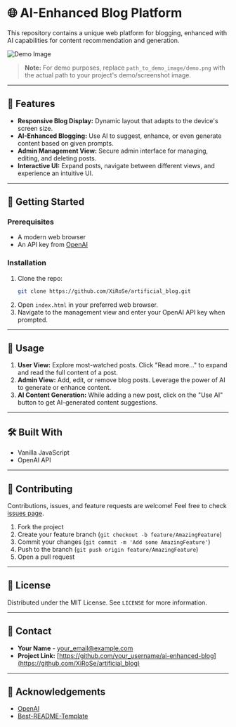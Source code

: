 # 🌐 AI-Enhanced Blog Platform

This repository contains a unique web platform for blogging, enhanced with AI capabilities for content recommendation and generation.

![Demo Image](path_to_demo_image/demo.png)

> **Note:** For demo purposes, replace `path_to_demo_image/demo.png` with the actual path to your project's demo/screenshot image.

---

## 🌟 Features

- **Responsive Blog Display:** Dynamic layout that adapts to the device's screen size.
- **AI-Enhanced Blogging:** Use AI to suggest, enhance, or even generate content based on given prompts.
- **Admin Management View:** Secure admin interface for managing, editing, and deleting posts.
- **Interactive UI:** Expand posts, navigate between different views, and experience an intuitive UI.

---

## 🚀 Getting Started

### Prerequisites

- A modern web browser
- An API key from [OpenAI](https://beta.openai.com/signup/)

### Installation

1. Clone the repo:
   ```sh
   git clone https://github.com/XiRoSe/artificial_blog.git
   ```
2. Open `index.html` in your preferred web browser.
3. Navigate to the management view and enter your OpenAI API key when prompted.

---

## 📝 Usage

1. **User View:** Explore most-watched posts. Click "Read more..." to expand and read the full content of a post.
2. **Admin View:** Add, edit, or remove blog posts. Leverage the power of AI to generate or enhance content.
3. **AI Content Generation:** While adding a new post, click on the "Use AI" button to get AI-generated content suggestions.

---

## 🛠️ Built With

- Vanilla JavaScript
- OpenAI API

---

## 🤝 Contributing

Contributions, issues, and feature requests are welcome! Feel free to check [issues page](https://github.com/XiRoSe/artificial_blog/issues). 

1. Fork the project
2. Create your feature branch (`git checkout -b feature/AmazingFeature`)
3. Commit your changes (`git commit -m 'Add some AmazingFeature'`)
4. Push to the branch (`git push origin feature/AmazingFeature`)
5. Open a pull request

---

## 📜 License

Distributed under the MIT License. See `LICENSE` for more information.

---

## 💌 Contact

- **Your Name** - your_email@example.com
- **Project Link:** [https://github.com/your_username/ai-enhanced-blog](https://github.com/XiRoSe/artificial_blog)

---

## 🌟 Acknowledgements

- [OpenAI](https://openai.com/)
- [Best-README-Template](https://github.com/othneildrew/Best-README-Template)
